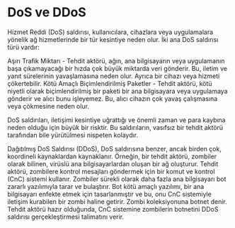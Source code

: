 # DoS ve DDoS

Hizmet Reddi (DoS) saldırısı, kullanıcılara, cihazlara veya uygulamalara yönelik ağ hizmetlerinde bir tür kesintiye neden olur. İki ana DoS saldırısı türü vardır:

Aşırı Trafik Miktarı - Tehdit aktörü, ağın, ana bilgisayarın veya uygulamanın başa çıkamayacağı bir hızda çok büyük miktarda veri gönderir. Bu, iletim ve yanıt sürelerinin yavaşlamasına neden olur. Ayrıca bir cihazı veya hizmeti çökertebilir.
Kötü Amaçlı Biçimlendirilmiş Paketler - Tehdit aktörü, kötü niyetli olarak biçimlendirilmiş bir paketi bir ana bilgisayara veya uygulamaya gönderir ve alıcı bunu işleyemez. Bu, alıcı cihazın çok yavaş çalışmasına veya çökmesine neden olur.

DoS saldırıları, iletişimi kesintiye uğrattığı ve önemli zaman ve para kaybına neden olduğu için büyük bir risktir. Bu saldırıların, vasıfsız bir tehdit aktörü tarafından bile yürütülmesi nispeten kolaydır.

Dağıtılmış DoS Saldırısı (DDoS), DoS saldırısına benzer, ancak birden çok, koordineli kaynaklardan kaynaklanır. Örneğin, bir tehdit aktörü, zombiler olarak bilinen, virüslü ana bilgisayarlardan oluşan bir ağ oluşturur. Tehdit aktörü, zombilere kontrol mesajları göndermek için bir komut ve kontrol (CnC) sistemi kullanır. Zombiler sürekli olarak daha fazla ana bilgisayarı bot zararlı yazılımıyla tarar ve bulaştırır. Bot kötü amaçlı yazılımı, bir ana bilgisayarı enfekte etmek için tasarlanmıştır ve bu, onu CnC sistemiyle iletişim kurabilen bir zombi haline getirir. Zombi koleksiyonuna botnet denir. Tehdit aktörü hazır olduğunda, CnC sistemine zombilerin botnetini DDoS saldırısı gerçekleştirmesi talimatını verir.
